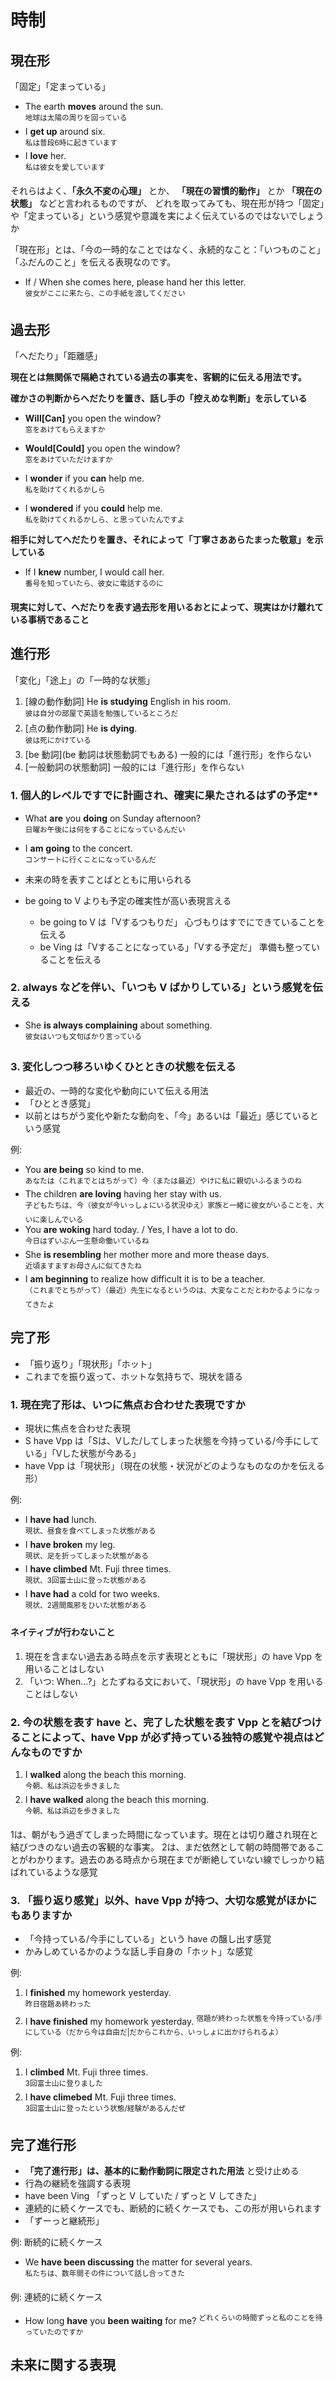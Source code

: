 # 時制

## 現在形
「固定」「定まっている」

- The earth __moves__ around the sun.  
  <sup>地球は太陽の周りを回っている</sup>
- I __get up__ around six.  
  <sup>私は普段6時に起きています</sup>
- I __love__ her.  
  <sup>私は彼女を愛しています</sup>

それらはよく、**「永久不変の心理」** とか、 **「現在の習慣的動作」** とか **「現在の状態」** などと言われるものですが、
どれを取ってみても、現在形が持つ「固定」や「定まっている」という感覚や意識を実によく伝えているのではないでしょうか

「現在形」とは、「今の一時的なことではなく、永続的なこと：「いつものこと」「ふだんのこと」を伝える表現なのです。

- If / When she comes here, please hand her this letter.  
  <sup>彼女がここに来たら、この手紙を渡してください</sup>

## 過去形
「へだたり」「距離感」  

**現在とは無関係で隔絶されている過去の事実を、客観的に伝える用法です。**

**確かさの判断からへだたりを置き、話し手の「控えめな判断」を示している**

- __Will[Can]__ you open the window?  
  <sup>窓をあけてもらえますか</sup>
- __Would[Could]__ you open the window?  
  <sup>窓をあけていただけますか</sup>

- I __wonder__ if you __can__ help me.  
  <sup>私を助けてくれるかしら</sup>
- I __wondered__ if you __could__ help me.  
  <sup>私を助けてくれるかしら、と思っていたんですよ</sup>

**相手に対してへだたりを置き、それによって「丁寧さああらたまった敬意」を示している**

- If I __knew__ number, I would call her.  
  <sup>番号を知っていたら、彼女に電話するのに</sup>

**現実に対して、へだたりを表す過去形を用いるおとによって、現実はかけ離れている事柄であること**

## 進行形
「変化」「途上」の「一時的な状態」

1. [線の動作動詞] He **is studying** English in his room.  
  <sup>彼は自分の部屋で英語を勉強しているところだ</sup>
2. [点の動作動詞] He **is dying**.  
  <sup>彼は死にかけている</sup>
3. [be 動詞](be 動詞は状態動詞でもある) 一般的には「進行形」を作らない
4. [一般動詞の状態動詞] 一般的には「進行形」を作らない

### 1. 個人的レベルですでに計画され、確実に果たされるはずの予定**

- What **are** you **doing** on Sunday afternoon?  
  <sup>日曜お午後には何をすることになっているんだい</sup>
- I **am** **going** to the concert.  
  <sup>コンサートに行くことになっているんだ</sup>

- 未来の時を表すことばとともに用いられる
- be going to V よりも予定の確実性が高い表現言える
  - be going to V は「Vするつもりだ」 心づもりはすでにできていることを伝える
  - be Ving は「Vすることになっている」「Vする予定だ」 準備も整っていることを伝える

### 2. always などを伴い、「いつも V ばかりしている」という感覚を伝える

- She **is always complaining** about something.  
  <sup>彼女はいつも文句ばかり言っている</sup>

### 3. 変化しつつ移ろいゆくひとときの状態を伝える
- 最近の、一時的な変化や動向にいて伝える用法 
- 「ひととき感覚」
- 以前とはちがう変化や新たな動向を、「今」あるいは「最近」感じているという感覚

例:
- You **are being** so kind to me.  
  <sup>あなたは（これまでとはちがって）今（または最近）やけに私に親切いふるまうのね</sup>
- The children **are loving** having her stay with us.  
  <sup>子どもたちは、今（彼女が今いっしょにいる状況ゆえ）家族と一緒に彼女がいることを、大いに楽しんでいる</sup>
- You **are woking** hard today. / Yes, I have a lot to do.  
  <sup>今日はずいぶん一生懸命働いているね</sup>
- She **is resembling** her mother more and more thease days.  
  <sup>近頃ますますお母さんに似てきたね</sup>
- I **am beginning** to realize how difficult it is to be a teacher.  
  <sup>（これまでとちがって）（最近）先生になるというのは、大変なことだとわかるようになってきたよ</sup>

## 完了形
- 「振り返り」「現状形」「ホット」
- これまでを振り返って、ホットな気持ちで、現状を語る


### 1. 現在完了形は、いつに焦点お合わせた表現ですか
- 現状に焦点を合わせた表現
- S have Vpp は「Sは、Vした/してしまった状態を今持っている/今手にしている」「Vした状態が今ある」
- have Vpp は「現状形」（現在の状態・状況がどのようなものなのかを伝える形）

例:
- I **have had** lunch.  
  <sup>現状、昼食を食べてしまった状態がある</sup>
- I **have broken** my leg.  
  <sup>現状、足を折ってしまった状態がある</sup>
- I **have climbed** Mt. Fuji three times.  
  <sup>現状、3回富士山に登った状態がある</sup>
- I **have had** a cold for two weeks.  
  <sup>現状、2週間風邪をひいた状態がある</sup>

#### ネイティブが行わないこと
1. 現在を含まない過去ある時点を示す表現とともに「現状形」の have Vpp を用いることはしない
2. 「いつ: When...?」とたずねる文において、「現状形」の have Vpp を用いることはしない

### 2. 今の状態を表す have と、完了した状態を表す Vpp とを結びつけることによって、have Vpp が必ず持っている独特の感覚や視点はどんなものですか

1. I **walked** along the beach this morning.  
   <sup>今朝、私は浜辺を歩きました</sup>
2. I **have walked** along the beach this morning.  
   <sup>今朝、私は浜辺を歩きました</sup>

1は、朝がもう過ぎてしまった時間になっています。現在とは切り離され現在と結びつきのない過去の客観的な事実。
2は、まだ依然として朝の時間帯であることがわかります。過去のある時点から現在までが断絶していない線でしっかり結ばれているような感覚

### 3. 「振り返り感覚」以外、have Vpp が持つ、大切な感覚がほかにもありますか
- 「今持っている/今手にしている」という have の醸し出す感覚
- かみしめているかのような話し手自身の「ホット」な感覚

例:
1. I **finished** my homework yesterday.  
   <sup>昨日宿題あ終わった</sup>
2. I **have finished** my homework yesterday.
   <sup>宿題が終わった状態を今持っている/手にしている（だから今は自由だ|だからこれから、いっしょに出かけられるよ）</sup>

例:
1. I **climbed** Mt. Fuji three times.  
  <sup>3回富士山に登りました</sup>
2. I **have climebed** Mt. Fuji three times.  
  <sup>3回富士山に登ったという状態/経験があるんだぜ</sup>


## 完了進行形
- **「完了進行形」は、基本的に動作動詞に限定された用法** と受け止める
- 行為の継続を強調する表現
- have been Ving 「ずっと V していた / ずっと V してきた」
- 連続的に続くケースでも、断続的に続くケースでも、この形が用いられます
- 「ずーっと継続形」

例: 断続的に続くケース
- We **have been discussing** the matter for several years.  
  <sup>私たちは、数年間その件について話し合ってきた</sup>

例: 連続的に続くケース
- How long **have** you **been waiting** for me?
  <sup>どれくらいの時間ずっと私のことを待っていたのですか</sup>


## 未来に関する表現

